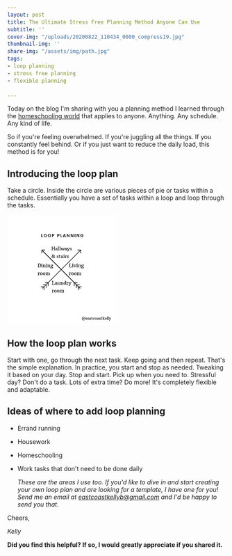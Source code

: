```yaml
---
layout: post
title: The Ultimate Stress Free Planning Method Anyone Can Use
subtitle: ''
cover-img: "/uploads/20200822_110434_0000_compress19.jpg"
thumbnail-img: ''
share-img: "/assets/img/path.jpg"
tags:
- loop planning
- stress free planning
- flexible planning

---
```

Today on the blog I'm sharing with you a planning method I learned through the [homeschooling world](https://readaloudrevival.com/looping-task-management-for-recovering/) that applies to anyone. Anything. Any schedule. Any kind of life.

So if you're feeling overwhelmed. If you're juggling all the things. If you constantly feel behind. Or if you just want to reduce the daily load, this method is for you!

## Introducing the loop plan

Take a circle. Inside the circle are various pieces of pie or tasks within a schedule. Essentially you have a set of tasks within a loop and loop through the tasks.

![](/uploads/20200406_111435_0000.png)

## How the loop plan works

Start with one, go through the next task. Keep going and then repeat. That's the simple explanation. In practice, you start and stop as needed. Tweaking it based on your day. Stop and start. Pick up when you need to. Stressful day? Don't do a task. Lots of extra time? Do more! It's completely flexible and adaptable.

## Ideas of where to add loop planning

* Errand running
* Housework
* Homeschooling
* Work tasks that don't need to be done daily

  _These are the areas I use too. If you'd like to dive in and start creating your own loop plan and are looking for a template, I have one for you! Send me an email at_ [_eastcoastkellyb@gmail.com_](mailto:eastcoastkellyb@gmail.com) _and I'd be happy to send you that._

Cheers,

_Kelly_

**Did you find this helpful? If so, I would greatly appreciate if you shared it.**